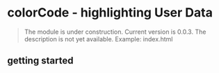 # **colorCode** - highlighting User Data
>The module is under construction. Current version is 0.0.3.
The description is not yet available.
Example: index.html

## getting started